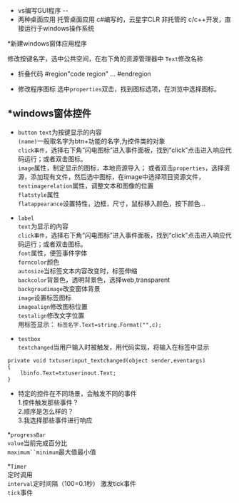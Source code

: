 * vs编写GUI程序
--
* 两种桌面应用
 托管桌面应用 c#编写的，云星宇CLR
 非托管的  c/c++开发，直接运行于windows操作系统
 
*新建windows窗体应用程序

修改按键名字，选中公共空间，在右下角的资源管理器中
`Text`修改名称

* 折叠代码
#region"code region"
...
#endregion

* 修改程序图标
选中`properties`双击，找到图标选项，在浏览中选择图标。

*windows窗体控件
--

* `button`
`text`为按键显示的内容<br>
`(name)`一般取名字为btn+功能的名字,为控件类的对象<br>
`click事件`，选择右下角“闪电图标”进入事件面板，找到“click”点击进入响应代码运行；或者双击图标。<br>
`image`属性，制定显示的图标，本地资源导入； 或者双击`properties`，选择资源，添加现有文件，然后选中图标，在image中选择项目资源文件，<br>
`testimagerelation`属性，调整文本和图像的位置<br>
`flatstyle`属性<br>
`flatappearance`设置特性，边框，尺寸，鼠标移入颜色，按下颜色...<br>

* `label`<br>
`text`为显示的内容<br>
`click事件`，选择右下角“闪电图标”进入事件面板，找到“click”点击进入响应代码运行；或者双击图标。<br>
`font`属性，便签事件字体<br>
`forncolor`颜色<br>
`autosize`当标签文本内容改变时，标签伸缩<br>
`backcolor`背景色，透明背景色，选择web,transparent<br>
`backgroudimage`改变窗体背景<br>
`image`设置标签图标<br>
`imagealign`修改图标位置<br>
`testalign`修改文字位置<br>
用标签显示： `标签名字.Text=string.Format("",c);`<br>

* `testbox`<br>
`textchanged`当用户输入时被触发，用代码实现，将输入在标签中显示<br>
```
private void txtuserinput_textchanged(object sender,eventargs)
{
    lbinfo.Text=txtuserinout.Text;
}
```

* 特定的控件在不同场景，会触发不同的事件<br>
1.控件触发那些事件？<br>
2.顺序是怎么样的？<br>
3.我选择那些事件进行响应<br>

*`progressBar`<br>
`value`当前完成百分比<br>
`maximum``minimum`最大值最小值<br>

*`Timer`<br>
定时调用<br>
`interval`定时间隔（100=0.1秒） 激发tick事件<br>
`tick`事件<br>

